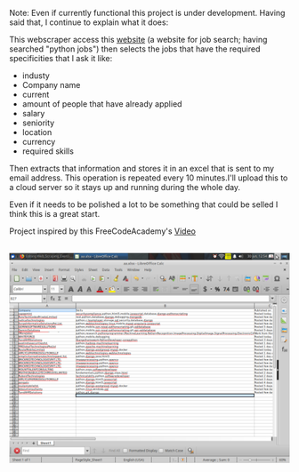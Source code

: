 Note: Even if currently functional this project is under development. Having said that, I continue to explain what it does:

This webscraper access this [website](https://www.timesjobs.com/candidate/job-search.html?searchType=personalizedSearch&from=submit&txtKeywords=python&txtLocation=) (a website for job search; having searched "python jobs") then selects the jobs that have the required specificities that I ask it like:

* industy
* Company name
* current 
* amount of people that have already applied 
* salary 
* seniority 
* location 
* currency
* required skills

Then extracts that information and stores it in an excel that is sent to my email address. This operation is repeated every 10 minutes.I'll upload this to a cloud server so it stays up and running during the whole day.

Even if it needs to be polished a lot to be something that could be selled I think this is a great start.


Project inspired by this FreeCodeAcademy's [Video](https://www.youtube.com/watch?v=XVv6mJpFOb0)

<br/>

<img src="icon1.png" align="center" />
